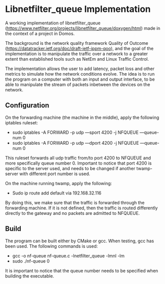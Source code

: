 # Libnetfilter_queue Implementation

A working implementation of libnetfilter_queue (https://www.netfilter.org/projects/libnetfilter_queue/doxygen/html) made in the context of a project in Domos.

The background is the network quality framework Quality of Outcome (https://datatracker.ietf.org/doc/draft-ietf-ippm-qoo), and the goal of the implementation is to manipulate the traffic over a network to a greater extent than established tools such as NetEm and Linux Traffic Control.

The implementation allows the user to add latency, packet loss and other metrics to simulate how the network conditions evolve. The idea is to run the program on a computer with both an input and output interface, to be able to manipulate the stream of packets inbetween the devices on the network.

## Configuration
On the forwarding machine (the machine in the middle), apply the following iptables ruleset:
- sudo iptables -A FORWARD -p udp —sport 4200 -j NFQUEUE —queue-num 0
- sudo iptables -A FORWARD -p udp —dport 4200 -j NFQUEUE —queue-num 0

This ruleset forwards all udp traffic from/to port 4200 to NFQUEUE and more specifically queue number 0. Important to notice that port 4200 is specific to the server used, and needs to be changed if another twamp-server with different port number is used.

On the machine running twamp, apply the following:
- Sudo ip route add default via 192.168.32.116

By doing this, we make sure that the traffic is forwarded through the forwarding machine. If it is not defined, then the traffic is routed differently directly to the gateway and no packets are admitted to NFQUEUE.

## Build
The program can be built either by CMake or gcc. When testing, gcc has been used. The following commands is used:

- gcc -o nf-queue nf-queue.c -lnetfilter_queue -lmnl -lm
- sudo ./nf-queue 0

It is important to notice that the queue number needs to be specified when building the executable.
